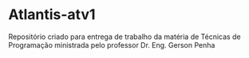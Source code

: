 # Atlantis-atv1
Repositório criado para entrega de trabalho da matéria de Técnicas de Programação ministrada pelo professor Dr. Eng. Gerson Penha
